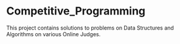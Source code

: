 # Competitive_Programming

This project contains solutions to  problems on Data Structures and Algorithms on various Online Judges.

